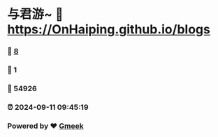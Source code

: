 # 与君游~ :link: https://OnHaiping.github.io/blogs 
### :page_facing_up: [8](https://OnHaiping.github.io/blogs/tag.html) 
### :speech_balloon: 1 
### :hibiscus: 54926 
### :alarm_clock: 2024-09-11 09:45:19 
### Powered by :heart: [Gmeek](https://github.com/Meekdai/Gmeek)
